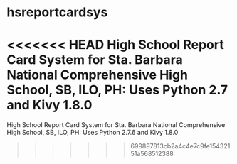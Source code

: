 hsreportcardsys
===============

<<<<<<< HEAD
High School Report Card System for Sta. Barbara National Comprehensive High School, SB, ILO, PH: Uses Python 2.7 and Kivy 1.8.0
=======
High School Report Card System for Sta. Barbara National Comprehensive High School, SB, ILO, PH: Uses Python 2.7.6 and Kivy 1.8.0
>>>>>>> 699897813cb2a4c4e7c9fe15432151a568512388
